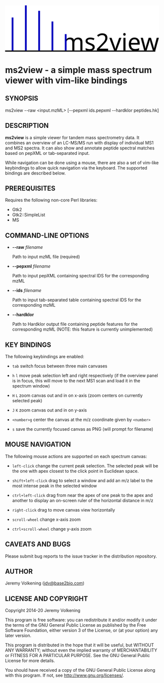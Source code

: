 ![Logo](logo.svg)

ms2view - a simple mass spectrum viewer with vim-like bindings
=======================================

## SYNOPSIS

ms2view --raw &lt;input.mzML> \[--pepxml ids.pepxml --hardklor peptides.hk\]

## DESCRIPTION

**ms2view** is a simple viewer for tandem mass spectrometry data. It combines
an overview of an LC-MS/MS run with display of individual MS1 and MS2 spectra.
It can also show and annotate peptide spectral matches based on pepXML or
tab-separated input.

While navigation can be done using a mouse, there are also a set of vim-like
keybindings to allow quick navigation via the keyboard. The supported bindings
are described below.

## PREREQUISITES

Requires the following non-core Perl libraries:

- Gtk2
- Gtk2::SimpleList
- MS

## COMMAND-LINE OPTIONS

- **--raw** _filename_

    Path to input mzML file (required)

- **--pepxml** _filename_

    Path to input pepXML containing spectral IDS for the corresponding mzML

- **--ids** _filename_

    Path to input tab-separated table  containing spectral IDS for the corresponding mzML

- **--hardklor**

    Path to Hardklor output file containing peptide features for the corresponding
    mzML (NOTE: this feature is currently unimplemented)

## KEY BINDINGS

The following keybindings are enabled:

* `tab` switch focus between three main canvases

* `h` `l` move peak selection left and right respectively (if the overview
    panel is in focus, this will move to the next MS1 scan and load it in the
    spectrum window)

* `H` `L` zoom canvas out and in on x-axis (zoom centers on currently
    selected peak)

* `J` `K` zoom canvas out and in on y-axis

* `<number>g` center the canvas at the m/z coordinate given by `<number>`

* `s` save the currently focused canvas as PNG (will prompt for filename)

## MOUSE NAVIGATION

The following mouse actions are supported on each spectrum canvas:

* `left-click` change the current peak selection. The selected peak will be
    the one with apex closest to the click point in Euclidean space.

* `shift+left-click` drag to select a window and add an m/z label to the most
    intense peak in the selected window

* `ctrl+left-click` drag from near the apex of one peak to the apex and
    another to display an on-screen ruler of the horizontal distance in m/z

* `right-click` drag to move canvas view horizontally

* `scroll-wheel` change x-axis zoom

* `ctrl+scroll-wheel` change y-axis zoom

## CAVEATS AND BUGS

Please submit bug reports to the issue tracker in the distribution repository.

## AUTHOR

Jeremy Volkening (jdv@base2bio.com)

## LICENSE AND COPYRIGHT

Copyright 2014-20 Jeremy Volkening

This program is free software: you can redistribute it and/or modify
it under the terms of the GNU General Public License as published by
the Free Software Foundation, either version 3 of the License, or
(at your option) any later version.

This program is distributed in the hope that it will be useful,
but WITHOUT ANY WARRANTY; without even the implied warranty of
MERCHANTABILITY or FITNESS FOR A PARTICULAR PURPOSE.  See the
GNU General Public License for more details.

You should have received a copy of the GNU General Public License
along with this program.  If not, see http://www.gnu.org/licenses/.

